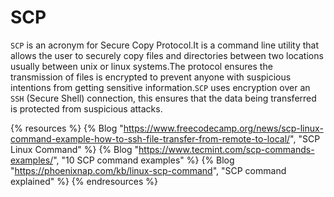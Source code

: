 # SCP

`SCP` is an acronym for Secure Copy Protocol.It is a command line utility that allows the user to securely copy files and directories between two locations usually between unix or linux systems.The protocol ensures the transmission of files is encrypted to prevent anyone with suspicious intentions from getting sensitive information.`SCP` uses encryption over an `SSH` (Secure Shell) connection, this ensures that the data being transferred is protected from suspicious attacks.


{% resources %}
  {% Blog "https://www.freecodecamp.org/news/scp-linux-command-example-how-to-ssh-file-transfer-from-remote-to-local/", "SCP Linux Command" %}
  {% Blog "https://www.tecmint.com/scp-commands-examples/", "10 SCP command examples" %}
  {% Blog "https://phoenixnap.com/kb/linux-scp-command", "SCP command explained" %}
{% endresources %}
